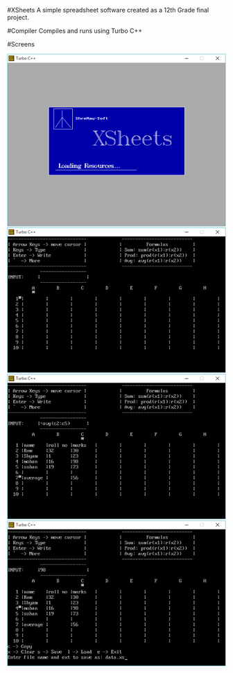 #XSheets
A simple spreadsheet software created as a 12th Grade final project. 

#Compiler
Compiles and runs using Turbo C++

#Screens

![Screen 1](https://raw.githubusercontent.com/shreyassood/XSheets/master/Screens/1.png)
![Screen 2](https://raw.githubusercontent.com/shreyassood/XSheets/master/Screens/2.png)
![Screen 3](https://raw.githubusercontent.com/shreyassood/XSheets/master/Screens/4.png)
![Screen 4](https://raw.githubusercontent.com/shreyassood/XSheets/master/Screens/5.png)
